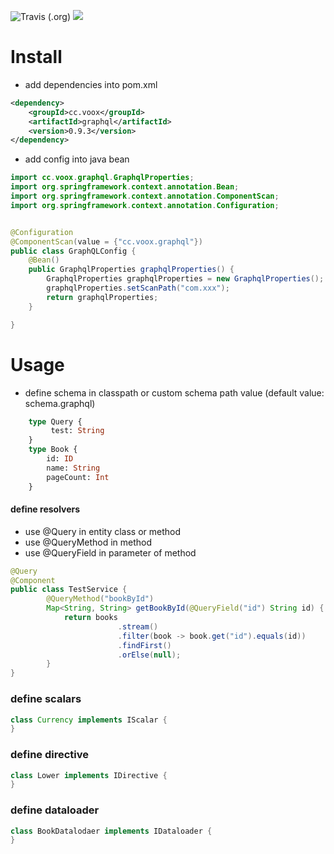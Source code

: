 ![Travis (.org)](https://travis-ci.org/aooppo/graphql.svg?branch=master)
  <a href="https://maven-badges.herokuapp.com/maven-central/cc.voox/graphql/">
            <img src="https://maven-badges.herokuapp.com/maven-central/cc.voox/graphql/badge.svg" >
        </a>

# Install
- add dependencies into pom.xml
``` xml
<dependency>
    <groupId>cc.voox</groupId>
    <artifactId>graphql</artifactId>
    <version>0.9.3</version>
</dependency>
```


-  add config into java bean
```java
import cc.voox.graphql.GraphqlProperties;
import org.springframework.context.annotation.Bean;
import org.springframework.context.annotation.ComponentScan;
import org.springframework.context.annotation.Configuration;


@Configuration
@ComponentScan(value = {"cc.voox.graphql"})
public class GraphQLConfig {
    @Bean()
    public GraphqlProperties graphqlProperties() {
        GraphqlProperties graphqlProperties = new GraphqlProperties();
        graphqlProperties.setScanPath("com.xxx");
        return graphqlProperties;
    }

}

```

# Usage
 - define schema in classpath  or custom schema path value (default value: schema.graphql)   
```graphql
    type Query {
         test: String
    }
    type Book {
        id: ID
        name: String
        pageCount: Int
    }
```
####  define resolvers
 - use @Query in entity class or method
 - use @QueryMethod in method 
 - use @QueryField in parameter of method
```java
@Query
@Component
public class TestService { 
        @QueryMethod("bookById")
        Map<String, String> getBookById(@QueryField("id") String id) {
            return books
                        .stream()
                        .filter(book -> book.get("id").equals(id))
                        .findFirst()
                        .orElse(null);
        }
}
``` 

### define scalars
```java 
class Currency implements IScalar {
} 
```
### define directive
```java 
class Lower implements IDirective {
}
```
### define dataloader
```java 
class BookDatalodaer implements IDataloader {
}
```
